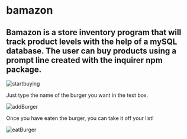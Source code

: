 # bamazon

## Bamazon is a store inventory program that will track product levels with the help of a mySQL database. The user can buy products using a prompt line created with the inquirer npm package. 

![startbuying](/imgages/pickItem.png)

Just type the name of the burger you want in the text box.

![addBurger](public/assets/img/addBurger.png)

Once you have eaten the burger, you can take it off your list!

![eatBurger](public/assets/img/eatBurger.png)